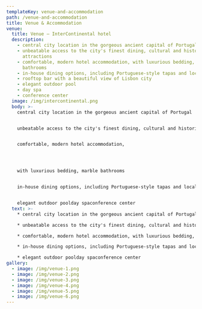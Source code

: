 ```yaml
---
templateKey: venue-and-accommodation
path: /venue-and-accommodation
title: Venue & Accommodation
venue:
  title: Venue – InterContinental hotel
  description:
    - central city location in the gorgeous ancient capital of Portugal
    - unbeatable access to the city's finest dining, cultural and historic
      attractions
    - comfortable, modern hotel accommodation, with luxurious bedding, marble
      bathrooms
    - in-house dining options, including Portuguese-style tapas and local dishes
    - rooftop bar with a beautiful view of Lisbon city
    - elegant outdoor pool
    - day spa
    - conference center
  image: /img/intercontinental.png
  body: >-
    central city location in the gorgeous ancient capital of Portugal


    unbeatable access to the city's finest dining, cultural and historic attractions


    comfortable, modern hotel accommodation, 




    with luxurious bedding, marble bathrooms


    in-house dining options, including Portuguese-style tapas and local dishes rooftop bar with a beautiful view of Lisbon city


    elegant outdoor poolday spaconference center
  text: >-
    * central city location in the gorgeous ancient capital of Portugal

    * unbeatable access to the city's finest dining, cultural and historic attractions

    * comfortable, modern hotel accommodation, with luxurious bedding, marble bathrooms

    * in-house dining options, including Portuguese-style tapas and local dishesrooftop bar with a beautiful view of Lisbon city

    * elegant outdoor poolday spaconference center
gallery:
  - image: /img/venue-1.png
  - image: /img/venue-2.png
  - image: /img/venue-3.png
  - image: /img/venue-4.png
  - image: /img/venue-5.png
  - image: /img/venue-6.png
---
```

